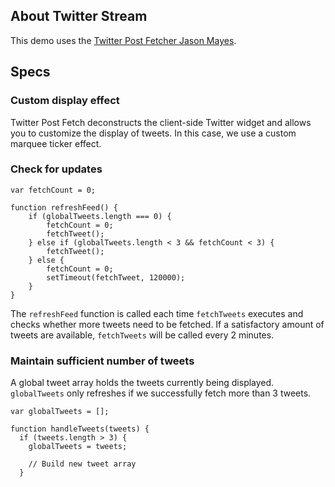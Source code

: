 ## About Twitter Stream
This demo uses the <a href="http://www.jasonmayes.com/projects/twitterApi/">Twitter Post Fetcher Jason Mayes</a>.


## Specs
### Custom display effect
Twitter Post Fetch deconstructs the client-side Twitter widget and allows you to customize the display of tweets. In this case, we use a custom marquee ticker effect.

### Check for updates 

```
var fetchCount = 0;

function refreshFeed() {
    if (globalTweets.length === 0) {
        fetchCount = 0;
        fetchTweet();
    } else if (globalTweets.length < 3 && fetchCount < 3) {
        fetchTweet(); 
    } else {
        fetchCount = 0; 
        setTimeout(fetchTweet, 120000);   
    } 
}
```
The `refreshFeed` function is called each time `fetchTweets` executes and checks whether more tweets need to be fetched. If a satisfactory amount of tweets are available, `fetchTweets` will be called every 2 minutes.

### Maintain sufficient number of tweets 

A global tweet array holds the tweets currently being displayed. `globalTweets` only refreshes if we successfully fetch more than 3 tweets. 

```
var globalTweets = [];

function handleTweets(tweets) {
  if (tweets.length > 3) {
    globalTweets = tweets;

    // Build new tweet array
  } 
``` 

